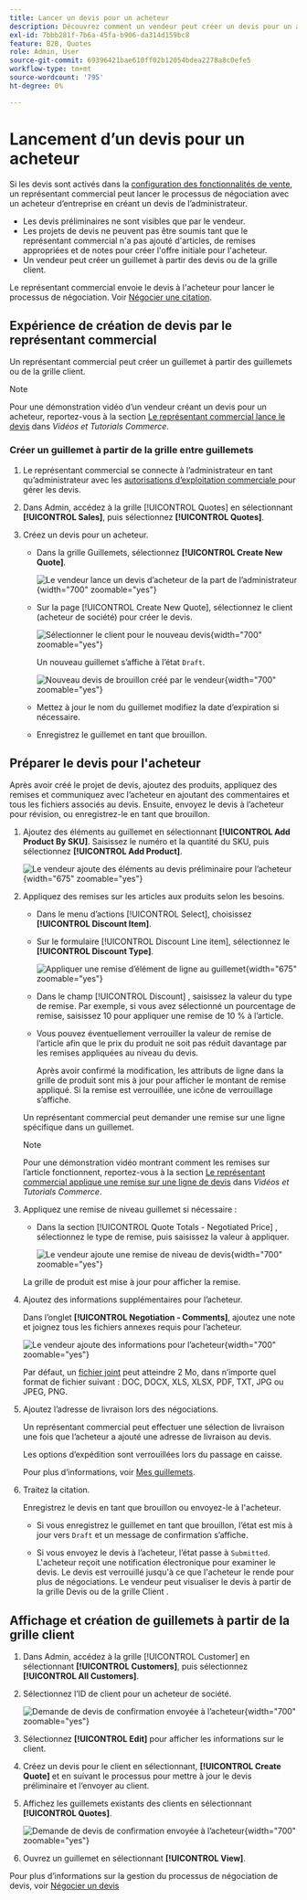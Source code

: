 ```yaml
---
title: Lancer un devis pour un acheteur
description: Découvrez comment un vendeur peut créer un devis pour un acheteur spécifique afin de lancer le processus de négociation. Le vendeur ne peut envoyer de devis que pour les clients associés à un compte de société sur le site web sélectionné.
exl-id: 7bbb281f-7b6a-45fa-b906-da314d159bc8
feature: B2B, Quotes
role: Admin, User
source-git-commit: 69396421bae610ff02b12054bdea2278a8c0efe5
workflow-type: tm+mt
source-wordcount: '795'
ht-degree: 0%

---
```


# Lancement d’un devis pour un acheteur

Si les devis sont activés dans la [configuration des fonctionnalités de vente](configure-quotes.md), un représentant commercial peut lancer le processus de négociation avec un acheteur d’entreprise en créant un devis de l’administrateur.

- Les devis préliminaires ne sont visibles que par le vendeur.
- Les projets de devis ne peuvent pas être soumis tant que le représentant commercial n&#39;a pas ajouté d&#39;articles, de remises appropriées et de notes pour créer l&#39;offre initiale pour l&#39;acheteur.
- Un vendeur peut créer un guillemet à partir des devis ou de la grille client.

Le représentant commercial envoie le devis à l&#39;acheteur pour lancer le processus de négociation. Voir [Négocier une citation](quote-price-negotiation.md).

## Expérience de création de devis par le représentant commercial

Un représentant commercial peut créer un guillemet à partir des guillemets ou de la grille client.

>[!NOTE]
>
>Pour une démonstration vidéo d’un vendeur créant un devis pour un acheteur, reportez-vous à la section [Le représentant commercial lance le devis](https://experienceleague.adobe.com/docs/commerce-learn/tutorials/b2b/b2b-quote/sales-rep-initiates-quote.html?lang=fr) dans _Vidéos et Tutorials Commerce_.

### Créer un guillemet à partir de la grille entre guillemets

1. Le représentant commercial se connecte à l’administrateur en tant qu’administrateur avec les [ autorisations d’exploitation commerciale ](../systems/permissions.md) pour gérer les devis.

1. Dans Admin, accédez à la grille [!UICONTROL Quotes] en sélectionnant **[!UICONTROL Sales]**, puis sélectionnez **[!UICONTROL Quotes]**.

1. Créez un devis pour un acheteur.

   - Dans la grille Guillemets, sélectionnez **[!UICONTROL Create New Quote]**.

     ![Le vendeur lance un devis d’acheteur de la part de l’administrateur](./assets/quote-draft-from-admin.png){width="700" zoomable="yes"}

   - Sur la page [!UICONTROL Create New Quote], sélectionnez le client (acheteur de société) pour créer le devis.

     ![Sélectionner le client pour le nouveau devis](./assets/quote-draft-from-admin-select-buyer.png){width="700" zoomable="yes"}

     Un nouveau guillemet s’affiche à l’état `Draft`.

     ![Nouveau devis de brouillon créé par le vendeur](./assets/quote-create-by-seller.png){width="700" zoomable="yes"}

   - Mettez à jour le nom du guillemet modifiez la date d’expiration si nécessaire.

   - Enregistrez le guillemet en tant que brouillon.

## Préparer le devis pour l&#39;acheteur

Après avoir créé le projet de devis, ajoutez des produits, appliquez des remises et communiquez avec l’acheteur en ajoutant des commentaires et tous les fichiers associés au devis. Ensuite, envoyez le devis à l’acheteur pour révision, ou enregistrez-le en tant que brouillon.

1. Ajoutez des éléments au guillemet en sélectionnant **[!UICONTROL Add Product By SKU]**. Saisissez le numéro et la quantité du SKU, puis sélectionnez **[!UICONTROL Add Product]**.

   ![Le vendeur ajoute des éléments au devis préliminaire pour l’acheteur](./assets/quote-draft-add-items.png){width="675" zoomable="yes"}

1. Appliquez des remises sur les articles aux produits selon les besoins.

   - Dans le menu d’actions [!UICONTROL Select], choisissez **[!UICONTROL Discount Item]**.

   - Sur le formulaire [!UICONTROL Discount Line item], sélectionnez le **[!UICONTROL Discount Type]**.

     ![Appliquer une remise d’élément de ligne au guillemet](./assets/quote-discount-line-item.png){width="675" zoomable="yes"}

   - Dans le champ [!UICONTROL Discount] , saisissez la valeur du type de remise. Par exemple, si vous avez sélectionné un pourcentage de remise, saisissez 10 pour appliquer une remise de 10 % à l’article.

   - Vous pouvez éventuellement verrouiller la valeur de remise de l’article afin que le prix du produit ne soit pas réduit davantage par les remises appliquées au niveau du devis.

     Après avoir confirmé la modification, les attributs de ligne dans la grille de produit sont mis à jour pour afficher le montant de remise appliqué. Si la remise est verrouillée, une icône de verrouillage s’affiche.

   Un représentant commercial peut demander une remise sur une ligne spécifique dans un guillemet.

   >[!NOTE]
   >
   >Pour une démonstration vidéo montrant comment les remises sur l’article fonctionnent, reportez-vous à la section [Le représentant commercial applique une remise sur une ligne de devis](https://experienceleague.adobe.com/docs/commerce-learn/tutorials/b2b/b2b-quote/quote-line-item-discount.html?lang=fr) dans _Vidéos et Tutorials Commerce_.

1. Appliquez une remise de niveau guillemet si nécessaire :

   - Dans la section [!UICONTROL Quote Totals - Negotiated Price] , sélectionnez le type de remise, puis saisissez la valeur à appliquer.

     ![Le vendeur ajoute une remise de niveau de devis](./assets/quote-draft-total-discount.png){width="700" zoomable="yes"}

   La grille de produit est mise à jour pour afficher la remise.

1. Ajoutez des informations supplémentaires pour l’acheteur.

   Dans l’onglet **[!UICONTROL Negotiation - Comments]**, ajoutez une note et joignez tous les fichiers annexes requis pour l’acheteur.

   ![Le vendeur ajoute des informations pour l’acheteur](./assets/quote-draft-add-info-for-buyer.png){width="700" zoomable="yes"}

   Par défaut, un [fichier joint](configure-quotes.md) peut atteindre 2 Mo, dans n’importe quel format de fichier suivant : DOC, DOCX, XLS, XLSX, PDF, TXT, JPG ou JPEG, PNG.

1. Ajoutez l’adresse de livraison lors des négociations.

   Un représentant commercial peut effectuer une sélection de livraison une fois que l’acheteur a ajouté une adresse de livraison au devis.

   Les options d’expédition sont verrouillées lors du passage en caisse.

   Pour plus d’informations, voir [Mes guillemets](account-dashboard-my-quotes.md#adding-a-shipping-address).

1. Traitez la citation.

   Enregistrez le devis en tant que brouillon ou envoyez-le à l&#39;acheteur.

   - Si vous enregistrez le guillemet en tant que brouillon, l’état est mis à jour vers `Draft` et un message de confirmation s’affiche.

   - Si vous envoyez le devis à l’acheteur, l’état passe à `Submitted`. L&#39;acheteur reçoit une notification électronique pour examiner le devis. Le devis est verrouillé jusqu&#39;à ce que l&#39;acheteur le rende pour plus de négociations. Le vendeur peut visualiser le devis à partir de la grille Devis ou de la grille Client .

## Affichage et création de guillemets à partir de la grille client

1. Dans Admin, accédez à la grille [!UICONTROL Customer] en sélectionnant **[!UICONTROL Customers]**, puis sélectionnez **[!UICONTROL All Customers]**.

1. Sélectionnez l’ID de client pour un acheteur de société.

   ![Demande de devis de confirmation envoyée à l’acheteur](./assets/quote-view-customer-quotes.png){width="700" zoomable="yes"}

1. Sélectionnez **[!UICONTROL Edit]** pour afficher les informations sur le client.

1. Créez un devis pour le client en sélectionnant, **[!UICONTROL Create Quote]** et en suivant le processus pour mettre à jour le devis préliminaire et l’envoyer au client.

1. Affichez les guillemets existants des clients en sélectionnant **[!UICONTROL Quotes]**.

   ![Demande de devis de confirmation envoyée à l’acheteur](./assets/quote-list-from-customer-information.png){width="700" zoomable="yes"}

1. Ouvrez un guillemet en sélectionnant **[!UICONTROL View]**.

Pour plus d’informations sur la gestion du processus de négociation de devis, voir [Négocier un devis](quote-price-negotiation.md)
